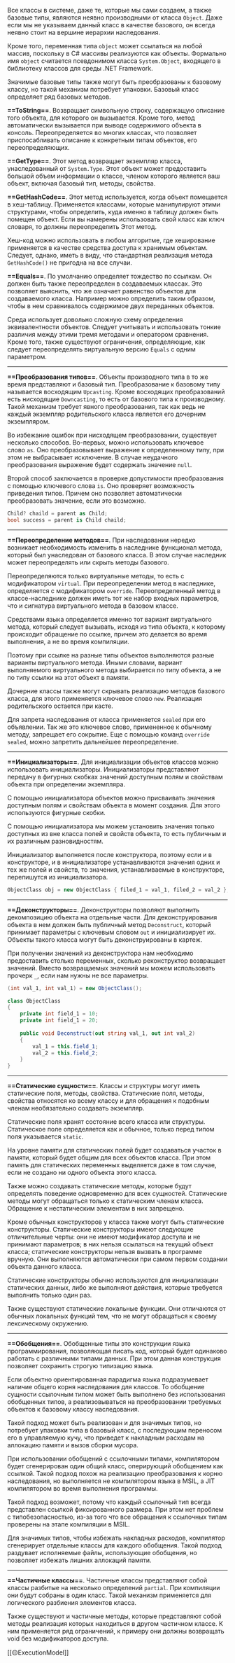 Все классы в системе, даже те, которые мы сами создаем, а также базовые типы, являются неявно производными от класса `Object`. Даже если мы не указываем данный класс в качестве базового, он всегда неявно стоит на вершине иерархии наследования.

Кроме того, переменная типа `object` может ссылаться на любой массив, поскольку в C# массивы реализуются как объекты. Формально имя `object` считается псевдонимом класса `System.Object`, входящего в библиотеку классов для среды .NET Framework.

Значимые базовые типы также могут быть преобразованы к базовому классу, но такой механизм потребует упаковки. Базовый класс определяет ряд базовых методов. 

**==ToString==**. Возвращает символьную строку, содержащую описание того объекта, для которого он вызывается. Кроме того, метод автоматически вызывается при выводе содержимого объекта в консоль. Переопределяется во многих классах, что позволяет приспосабливать описание к конкретным типам объектов, его переопределяющих.

**==GetType==**. Этот метод возвращает экземпляр класса, унаследованный от `System.Type`. Этот объект может предоставить большой объем информации о классе, членом которого является ваш объект, включая базовый тип, методы, свойства.

**==GetHashCode==**. Этот метод используется, когда объект помещается в хеш-таблицу. Применяется классами, которые манипулируют этими структурами, чтобы определить, куда именно в таблицу должен быть помещен объект. Если вы намерены использовать свой класс как ключ словаря, то должны переопределить Этот метод.

Хеш-код можно использовать в любом алгоритме, где хеширование применяется в качестве средства доступа к хранимым объектам. Следует, однако, иметь в виду, что стандартная реализация метода `GetHashCode()` не пригодна на все случаи.

**==Equals==**. По умолчанию определяет тождество по ссылкам. Он должен быть также переопределен в создаваемых классах. Это позволяет выяснить, что же означает равенство объектов для создаваемого класса. Например можно определить таким образом, чтобы в нем сравнивалось содержимое двух переданных объектов.

Среда использует довольно сложную схему определения эквивалентности объектов. Следует учитывать и использовать тонкие различия между этими тремя методами и оператором сравнения. Кроме того, также существуют ограничения, определяющие, как следует переопределять виртуальную версию `Equals` с одним параметром.

---

**==Преобразования типов==**. Объекты производного типа  в то же время представляют и базовый тип. Преобразование к базовому типу называется восходящим `Upcasting`. Кроме восходящих преобразований есть нисходящие `Downcasting`, то есть от базового типа к производному. Такой механизм требует явного преобразования, так как ведь не каждый экземпляр родительского класса является его дочерним экземпляром.

Во избежание ошибок при нисходящем преобразовании, существует несколько способов. Во-первых, можно использовать ключевое слово `as`. Оно преобразовывает выражение к определенному типу, при этом не выбрасывает исключение. В случае неудачного преобразования выражение будет содержать значение `null`.

Второй способ заключается в проверке допустимости преобразования с помощью ключевого слова `is`. Оно проверяет возможность приведения типов. Причем оно позволяет автоматически преобразовать значение, если это возможно.

```c#
Child? chaild = parent as Child;
bool success = parent is Child chaild;
```

---

**==Переопределение методов==**. При наследовании нередко возникает необходимость изменить в наследнике функционал метода, который был унаследован от базового класса. В этом случае наследник может переопределять или скрыть методы базового.

Переопределяются только виртуальные методы, то есть с модификатором `virtual`. При переопределении метод в наследнике, определяется с модификатором `override`. Переопределенный метод в классе-наследнике должен иметь тот же набор входных параметров, что и сигнатура виртуального метода в базовом классе.

Средствами языка определяется именно тот вариант виртуального метода, который следует вызывать, исходя из типа объекта, к которому происходит обращение по ссылке, причем это делается во время выполнения, а не во время компиляции. 

Поэтому при ссылке на разные типы объектов выполняются разные варианты виртуального метода. Иными словами, вариант выполняемого виртуального метода выбирается по типу объекта, а не по типу ссылки на этот объект в памяти.

Дочерние классы также могут скрывать реализацию методов базового класса, для этого применяется ключевое слово `new`. Реализация родительского остается при касте.

Для запрета наследования от класса применяется `sealed` при его объявлении. Так же это ключевое слово, примененное к обычному методу, запрещает его сокрытие. Еще с помощью команд `override sealed`, можно запретить дальнейшее переопределение.

---

**==Инициализаторы==**. Для инициализации объектов классов можно использовать инициализаторы. Инициализаторы представляют передачу в фигурных скобках значений доступным полям и свойствам объекта при определении экземпляра.

С помощью инициализатора объектов можно присваивать значения доступным полям и свойствам объекта в момент создания. Для этого используются фигурные скобки.

С помощью инициализатора мы можем установить значения только доступных из вне класса полей и свойств объекта, то есть публичным и их различным разновидностям. 

Инициализатор выполняется после конструктора, поэтому если и в конструкторе, и в инициализаторе устанавливаются значения одних и тех же полей и свойств, то значения, устанавливаемые в конструкторе, перепишутся из инициализатора.

```c#
ObjectClass obj = new ObjectClass { filed_1 = val_1, filed_2 = val_2 };
```

---

**==Деконструкторы==**. Деконструкторы позволяют выполнить декомпозицию объекта на отдельные части. Для деконструирования объекта в нем должен быть публичный метод `Deconstruct`, который принимает параметры c ключевым словом `out` и инициализирует их. Объекты такого класса могут быть деконструированы в картеж.

При получении значений из деконструктора нам необходимо предоставить столько переменных, сколько реконструктор возвращает значений.  Вместо возвращаемых значений мы можем использовать прочерк `_`, если нам нужны не все параметры.

```c#
(int val_1, int val_1) = new ObjectClass();

class ObjectClass
{
    private int field_1 = 10;
    private int field_1 = 20;
    
    public void Deconstruct(out string val_1, out int val_2)
    {
        val_1 = this.field_1;
        val_2 = this.field_2;
    }
}
```

---

**==Статические сущности==**. Классы и структуры могут иметь статические поля, методы, свойства. Статические поля, методы, свойства относятся ко всему классу и для обращения к подобным членам необязательно создавать экземпляр.

Статические поля хранят состояние всего класса или структуры. Статическое поле определяется как и обычное, только перед типом поля указывается `static`.

На уровне памяти для статических полей будет создаваться участок в памяти, который будет общим для всех объектов класса. При этом память для статических переменных выделяется даже в том случае, если не создано ни одного объекта этого класса.

Также можно создавать статические методы, которые будут определять поведение одновременно для всех сущностей. Статические методы могут обращаться только к статическим членам класса. Обращение к нестатическим элементам в них запрещено.

Кроме обычных конструкторов у класса также могут быть статические конструкторы. Статические конструкторы имеют следующие отличительные черты: они не имеют модификатор доступа и не принимают параметров; в них нельзя ссылаться на текущий объект класса; cтатические конструкторы нельзя вызвать в программе вручную. Они выполняются автоматически при самом первом создании объекта данного класса.

Статические конструкторы обычно используются для инициализации статических данных, либо же выполняют действия, которые требуется выполнить только один раз.

Также существуют статические локальные функции. Они отличаются от обычных локальных функций тем, что не могут обращаться к своему лексическому окружению.

---

**==Обобщения==**. Обобщенные типы это конструкции языка программирования, позволяющая писать код, который будет одинаково работать с различными типами данных. При этом данная конструкция позволяет сохранить строгую типизацию языка.

Если объектно ориентированная парадигма языка подразумевает наличие общего корня наследования для классов. То обобщение сущности ссылочным типом может быть выполнено без использования обобщенных типов, а реализовываться на преобразовании требуемых объектов к базовому классу наследования.

Такой подход может быть реализован и для значимых типов, но потребует упаковки типа в базовый класс, с последующим переносом его в управляемую кучу, что приведет к накладным расходам на аллокацию памяти и вызов сборки мусора.

При использовании обобщений с ссылочными типами, компилятором будет сгенерирован один общий класс, оперирующий обобщением как ссылкой. Такой подход похож на реализацию преобразования к корню наследования, но выполняется не компилятором языка в MSIL, а JIT компилятором во время выполнения программы.

Такой подход возможет, потому что каждый ссылочный тип всегда представлен ссылкой фиксированного размера. При этом нет проблем с типобезопасностью, из-за того что все обращения к ссылочных типам проверены на этапе компиляции в MSIL.

Для значимых типов, чтобы избежать накладных расходов, компилятор сгенерирует отдельные классы для каждого обобщения. Такой подход раздувает исполняемые файлы, использующие обобщения, но позволяет избежать лишних аллокаций памяти.

---

**==Частичные классы==**. Частичные классы представляют собой классы разбитые на несколько определений `partial`. При компиляции они будут собраны в один класс.
Такой механизм применяется для логического разбиения элементов класса.

Также существуют и частичные методы, которые представляют собой методы реализация которых находиться в другом частичном классе. К ним применяется ряд ограничений, к примеру они должны возвращать void без модификаторов доступа.

[[🟡ExecutionModel]]
